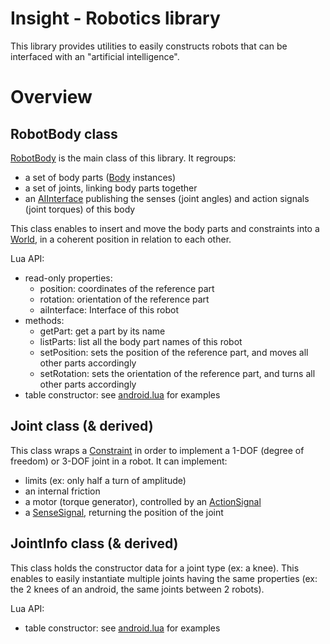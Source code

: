# Insight - Robotics library

This library provides utilities to easily constructs robots that can be interfaced with an "artificial intelligence".

# Overview

## RobotBody class

[RobotBody](include/RobotBody.hpp) is the main class of this library. It regroups:

- a set of body parts ([Body](../physics/include/Body.hpp) instances)
- a set of joints, linking body parts together
- an [AIInterface](../AI-interface/AIInterface.hpp) publishing the senses (joint angles) and action signals (joint torques) of this body

This class enables to insert and move the body parts and constraints into a [World](../physics/include/World.hpp), in a coherent position in relation to each other.

Lua API:

- read-only properties:
  - position: coordinates of the reference part
  - rotation: orientation of the reference part
  - aiInterface: Interface of this robot
- methods:
  - getPart: get a part by its name
  - listParts: list all the body part names of this robot
  - setPosition: sets the position of the reference part, and moves all other parts accordingly
  - setRotation: sets the orientation of the reference part, and turns all other parts accordingly
- table constructor: see [android.lua](../../run/lua/robots/android.lua) for examples

## Joint class (& derived)

This class wraps a [Constraint](../physics/include/Constraint.hpp) in order to implement a 1-DOF (degree of freedom) or 3-DOF joint in a robot. It can implement:

- limits (ex: only half a turn of amplitude)
- an internal friction
- a motor (torque generator), controlled by an [ActionSignal](../AI-Interface/ActionSignal.hpp)
- a [SenseSignal](..//AI-Interface/SenseSignal.hpp), returning the position of the joint

## JointInfo class (& derived)

This class holds the constructor data for a joint type (ex: a knee). This enables to easily instantiate multiple joints having the same properties (ex: the 2 knees of an android, the same joints between 2 robots).

Lua API:

- table constructor: see [android.lua](../../run/lua/robots/android.lua) for examples